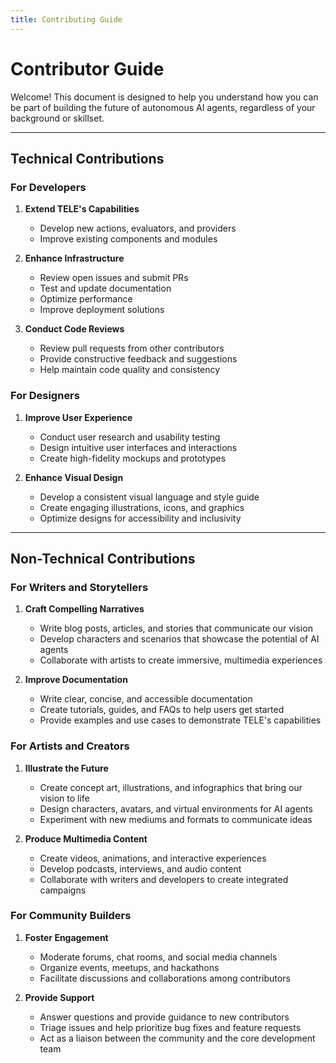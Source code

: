```yaml
---
title: Contributing Guide
---
```


# Contributor Guide

Welcome! This document is designed to help you understand how you can be part of building the future of autonomous AI agents, regardless of your background or skillset.

---

## Technical Contributions

### For Developers

1. **Extend TELE's Capabilities**

    - Develop new actions, evaluators, and providers
    - Improve existing components and modules

2. **Enhance Infrastructure**

    - Review open issues and submit PRs
    - Test and update documentation
    - Optimize performance
    - Improve deployment solutions

3. **Conduct Code Reviews**
    - Review pull requests from other contributors
    - Provide constructive feedback and suggestions
    - Help maintain code quality and consistency

### For Designers

1. **Improve User Experience**

    - Conduct user research and usability testing
    - Design intuitive user interfaces and interactions
    - Create high-fidelity mockups and prototypes

2. **Enhance Visual Design**
    - Develop a consistent visual language and style guide
    - Create engaging illustrations, icons, and graphics
    - Optimize designs for accessibility and inclusivity

---

## Non-Technical Contributions

### For Writers and Storytellers

1. **Craft Compelling Narratives**

    - Write blog posts, articles, and stories that communicate our vision
    - Develop characters and scenarios that showcase the potential of AI agents
    - Collaborate with artists to create immersive, multimedia experiences

2. **Improve Documentation**
    - Write clear, concise, and accessible documentation
    - Create tutorials, guides, and FAQs to help users get started
    - Provide examples and use cases to demonstrate TELE's capabilities

### For Artists and Creators

1. **Illustrate the Future**

    - Create concept art, illustrations, and infographics that bring our vision to life
    - Design characters, avatars, and virtual environments for AI agents
    - Experiment with new mediums and formats to communicate ideas

2. **Produce Multimedia Content**
    - Create videos, animations, and interactive experiences
    - Develop podcasts, interviews, and audio content
    - Collaborate with writers and developers to create integrated campaigns

### For Community Builders

1. **Foster Engagement**

    - Moderate forums, chat rooms, and social media channels
    - Organize events, meetups, and hackathons
    - Facilitate discussions and collaborations among contributors

2. **Provide Support**
    - Answer questions and provide guidance to new contributors
    - Triage issues and help prioritize bug fixes and feature requests
    - Act as a liaison between the community and the core development team
